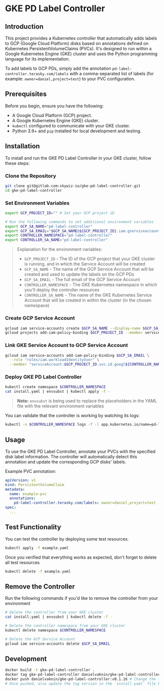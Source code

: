 # GKE PD Label Controller

## Introduction

This project provides a Kubernetes controller that automatically adds labels to GCP (Google Cloud Platform) disks based on annotations defined on Kubernetes PersistentVolumeClaims (PVCs). It's designed to run within a Google Kubernetes Engine (GKE) cluster and uses the Python programming language for its implementation.

To add labels to GCP PDs, simply add the annotation `pd-label-controller.terasky.com/labels` with a comma-separated list of labels (for example: `owner=daniel,project=test`) to your PVC configuration.

## Prerequisites

Before you begin, ensure you have the following:

- A Google Cloud Platform (GCP) project.
- A Google Kubernetes Engine (GKE) cluster.
- `kubectl` configured to communicate with your GKE cluster.
- Python 3.9+ and `pip` installed for local development and testing.

## Installation

To install and run the GKE PD Label Controller in your GKE cluster, follow these steps:

### Clone the Repository

```bash
git clone git@gitlab.com:skywiz-io/gke-pd-label-controller.git
cd gke-pd-label-controller
```

### Set Environment Variables

```bash
export GCP_PROJECT_ID="" # Set your GCP project iD

# Run the following commands to set additional environment variables
export GCP_SA_NAME="pd-label-controller"                                      # You can modify this according to your needs
export GCP_SA_EMAIL="$GCP_SA_NAME@${GCP_PROJECT_ID}.iam.gserviceaccount.com"  # DON'T change this
export CONTROLLER_NAMESPACE="pd-label-controller"                             # You can modify this according to your needs
export CONTROLLER_SA_NAME="pd-label-controller"                               # You can modify this according to your needs
```

> Explanation for the environment variables:
> - `GCP_PROJECT_ID` - The ID of the GCP project that your GKE cluster is running, and in which the Service Account will be created
> - `GCP_SA_NAME` - The name of the GCP Service Account that will be created and used to update the labels on the GCP PDs
> - `GCP_SA_EMAIL` - The full email of the GCP Service Account
> - `CONTROLLER_NAMESPACE` - The GKE Kubernetes namespace in which you'll deploy the controller resources
> - `CONTROLLER_SA_NAME` - The name of the GKE Kubernetes Service Account that will be created in within the cluster (in the chosen namespace)

### Create GCP Service Account

```bash
gcloud iam service-accounts create $GCP_SA_NAME --display-name $GCP_SA_NAME
gcloud projects add-iam-policy-binding $GCP_PROJECT_ID --member serviceAccount:$GCP_SA_EMAIL --role "roles/compute.storageAdmin"
```

### Link GKE Service Account to GCP Service Account

```bash
gcloud iam service-accounts add-iam-policy-binding $GCP_SA_EMAIL \
  --role "roles/iam.workloadIdentityUser" \
  --member "serviceAccount:$GCP_PROJECT_ID.svc.id.goog[${CONTROLLER_NAMESPACE:-"default"}/${CONTROLLER_SA_NAME}]"
```

### Deploy GKE PD Label Controller

```bash
kubectl create namespace $CONTROLLER_NAMESPACE
cat install.yaml | envsubst | kubectl apply -f -
```

> **Note:** `envsubst` is being used to replace the placeholders in the YAML file with the relevant environment variables

You can validate that the controller is working by watching its logs:

```bash
kubectl -n $CONTROLLER_NAMESPACE logs -f -l app.kubernetes.io/name=pd-label-controller
```

## Usage

To use the GKE PD Label Controller, annotate your PVCs with the specified disk label information. The controller will automatically detect this annotation and update the corresponding GCP disks' labels.

Example PVC annotation:

```yaml
apiVersion: v1
kind: PersistentVolumeClaim
metadata:
  name: example-pvc
  annotations:
    pd-label-controller.terasky.com/labels: owner=daniel,project=test
spec:
  ...
```

## Test Functionality

You can test the controller by deploying some test resources.

```bash
kubectl apply -f example.yaml
```

Once you verified that everything works as expected, don't forget to delete all test resources

```bash
kubectl delete -f example.yaml
```

## Remove the Controller

Run the following commands if you'd like to remove the controller from your environment

```bash
# Delete the controller from your GKE cluster
cat install.yaml | envsubst | kubectl delete -f -

# Delete the controller namespace from your GKE cluster
kubectl delete namespace $CONTROLLER_NAMESPACE

# Delete the GCP Service Account
gcloud iam service-accounts delete $GCP_SA_EMAIL
```

## Development

```bash
docker build -t gke-pd-label-controller .
docker tag gke-pd-label-controller danielvaknin/gke-pd-label-controller:v0.1.16 # Change the tag version
docker push danielvaknin/gke-pd-label-controller:v0.1.16 # Change the tag version
# Once pushed, also update the tag version in the `install.yaml` file before redeploying
```
